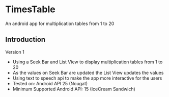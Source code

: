 # TimesTable
An android app for multiplication tables from 1 to 20

<h2>Introduction</h2>
Version 1
<ul>
<li>Using a Seek Bar and List View to display multiplication tables from 1 to 20</li>
<li>As the values on Seek Bar are updated the List View updates the values</li>
<li>Using text to speech api to make the app more interactive for the users</li>
<li>Tested on: Android API 25 (Nougat)</li>
<li>Minimum Supported Android API: 15 (IceCream Sandwich)</li>
